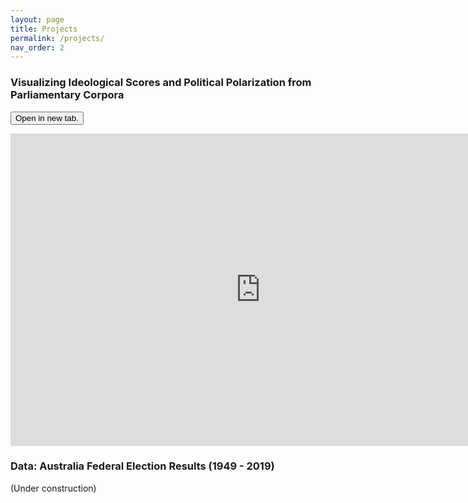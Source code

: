 ```yaml
---
layout: page
title: Projects
permalink: /projects/
nav_order: 2
---
```



<script src="https://kit.fontawesome.com/c6b0f9749c.js" crossorigin="anonymous"></script>

### Visualizing Ideological Scores and Political Polarization from Parliamentary Corpora

<a href="https://annie-chen.shinyapps.io/poli-ideology/" target="_blank"><button class="btn"><i class="fas fa-chart-line"></i> Open in new tab.</button></a>

<iframe src="https://annie-chen.shinyapps.io/poli-ideology/" style="border:none;width:800px;height:500px;"></iframe>

### Data: Australia Federal Election Results (1949 - 2019)

(Under construction)